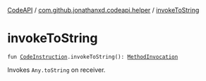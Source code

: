 [CodeAPI](../index.md) / [com.github.jonathanxd.codeapi.helper](index.md) / [invokeToString](.)

# invokeToString

`fun `[`CodeInstruction`](../com.github.jonathanxd.codeapi/-code-instruction.md)`.invokeToString(): `[`MethodInvocation`](../com.github.jonathanxd.codeapi.base/-method-invocation/index.md)

Invokes `Any.toString` on receiver.

